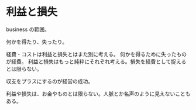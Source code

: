 # 利益と損失

business の範囲。

何かを得たり、失ったり。

経費・コストは利益と損失とはまた別に考える。
何かを得るために失ったものが経費。
利益と損失はもっと純粋にそれぞれ考える。損失を経費として捉えるとは限らない。

収支をプラスにするのが経営の成功。

利益や損失は、お金やものとは限らない。人脈とか名声のように見えないこともある。

